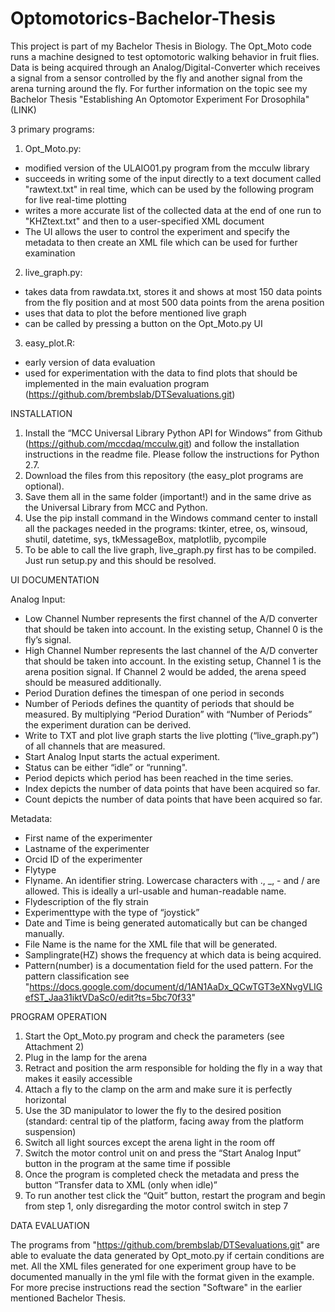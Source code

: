 # Optomotorics-Bachelor-Thesis

This project is part of my Bachelor Thesis in Biology. The Opt_Moto code runs a machine designed to test optomotoric walking behavior in fruit flies. Data is being acquired through an Analog/Digital-Converter which receives a signal from a sensor controlled by the fly and another signal from the arena turning around the fly. 
For further information on the topic see my Bachelor Thesis "Establishing An Optomotor Experiment For Drosophila" (LINK)

3 primary programs:
1. Opt_Moto.py: 
- modified version of the ULAIO01.py program from the mcculw library
- succeeds in writing some of the input directly to a text document called "rawtext.txt" in real time, which can be used by the following program for live real-time plotting
- writes a more accurate list of the collected data at the end of one run to "KHZtext.txt" and then to a user-specified XML document
- The UI allows the user to control the experiment and specify the metadata to then create an XML file which can be used for further examination

2. live_graph.py:
- takes data from rawdata.txt, stores it and shows at most 150 data points from the fly position and at most 500 data points from the arena position
- uses that data to plot the before mentioned live graph
- can be called by pressing a button on the Opt_Moto.py UI

3. easy_plot.R:
- early version of data evaluation
- used for experimentation with the data to find plots that should be implemented in the main evaluation program (https://github.com/brembslab/DTSevaluations.git)

INSTALLATION
1. Install the “MCC Universal Library Python API for Windows” from Github (https://github.com/mccdaq/mcculw.git) and follow the installation instructions in the readme file. Please follow the instructions for Python 2.7.
2. Download the files from this repository (the easy_plot programs are optional).
3. Save them all in the same folder (important!) and in the same drive as the Universal Library from MCC and Python.
4. Use the pip install command in the Windows command center to install all the packages needed in the programs: tkinter, etree, os, winsoud, shutil, datetime, sys, tkMessageBox, matplotlib, pycompile
5. To be able to call the live graph, live_graph.py first has to be compiled. Just run setup.py and this should be resolved.

UI DOCUMENTATION

Analog Input:
- Low Channel Number represents the first channel of the A/D converter that should be taken into account. In the existing setup, Channel 0 is the fly’s signal.
- High Channel Number represents the last channel of the A/D converter that should be taken into account. In the existing setup, Channel 1 is the arena position signal. If Channel 2 would be added, the arena speed should be measured additionally.
- Period Duration defines the timespan of one period in seconds
- Number of Periods defines the quantity of periods that should be measured. By multiplying “Period Duration” with “Number of Periods” the experiment duration can be derived.
- Write to TXT and plot live graph starts the live plotting (“live_graph.py”) of all channels that are measured.
- Start Analog Input starts the actual experiment.
- Status can be either “idle” or “running".
- Period depicts which period has been reached in the time series.
- Index depicts the number of data points that have been acquired so far.
- Count depicts the number of data points that have been acquired so far.

Metadata:
- First name of the experimenter
- Lastname of the experimenter
- Orcid ID of the experimenter
- Flytype
- Flyname. An identifier string. Lowercase characters with ., _, - and / are allowed. This is ideally a url-usable and human-readable name.
- Flydescription of the fly strain
- Experimenttype with the type of “joystick”
- Date and Time is being generated automatically but can be changed manually.
- File Name is the name for the XML file that will be generated.
- Samplingrate(HZ) shows the frequency at which data is being acquired.
- Pattern(number) is a documentation field for the used pattern. For the pattern classification see "https://docs.google.com/document/d/1AN1AaDx_QCwTGT3eXNvgVLIGefST_Jaa31iktVDaSc0/edit?ts=5bc70f33"

PROGRAM OPERATION

1.    Start the Opt_Moto.py program and check the parameters (see Attachment 2)
2.    Plug in the lamp for the arena
3.    Retract and position the arm responsible for holding the fly in a way that makes it easily accessible
4.    Attach a fly to the clamp on the arm and make sure it is perfectly horizontal
5.    Use the 3D manipulator to lower the fly to the desired position (standard: central tip of the platform, facing away from the          platform suspension)
6.    Switch all light sources except the arena light in the room off
7.    Switch the motor control unit on and press the “Start Analog Input” button in the program at the same time if possible
8.    Once the program is completed check the metadata and press the button “Transfer data to XML (only when idle)”
9.    To run another test click the “Quit” button, restart the program and begin from step 1, only disregarding the motor control switch in step 7 

DATA EVALUATION

The programs from "https://github.com/brembslab/DTSevaluations.git" are able to evaluate the data generated by Opt_moto.py if certain conditions are met. All the XML files generated for one experiment group have to be documented manually in the yml file with the format given in the example. For more precise instructions read the section "Software" in the earlier mentioned Bachelor Thesis.
